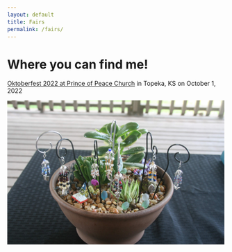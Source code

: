 ```yaml
---
layout: default
title: Fairs
permalink: /fairs/
---
```


# Where you can find me!

[Oktoberfest 2022 at Prince of Peace Church](https://www.facebook.com/events/755649002269651?active_tab=about)
in Topeka, KS on
October 1, 2022

<img src="/images/wcmultiple.jpg" width="500" /> 
